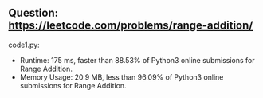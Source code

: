 ## Question: https://leetcode.com/problems/range-addition/

code1.py:
* Runtime: 175 ms, faster than 88.53% of Python3 online submissions for Range Addition.
* Memory Usage: 20.9 MB, less than 96.09% of Python3 online submissions for Range Addition.